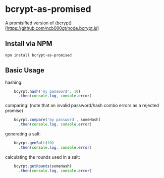 bcrypt-as-promised
==================

A promisified version of (bcrypt)[https://github.com/ncb000gt/node.bcrypt.js]

## Install via NPM
```
npm install bcrypt-as-promised
```

## Basic Usage

hashing:
```javascript
    bcyrpt.hash('my password', 10)
      .then(console.log, console.error)
```

comparing:
(note that an invalid password/hash combo errors as a rejected promise)
```javascript
    bcyrpt.compare('my password', someHash)
      .then(console.log, console.error)
```

generating a salt:
```javascript
    bcyrpt.genSalt(10)
      .then(console.log, console.error)
```

calculating the rounds used in a salt:
```javascript
    bcyrpt.getRounds(someHash)
      .then(console.log, console.error)
```
